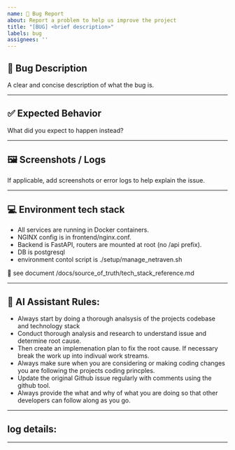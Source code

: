 ```yaml
---
name: 🐛 Bug Report
about: Report a problem to help us improve the project
title: "[BUG] <brief description>"
labels: bug
assignees: ''
---
```


## 🐞 Bug Description

A clear and concise description of what the bug is.

---

## ✅ Expected Behavior

What did you expect to happen instead?

---

## 🖼️ Screenshots / Logs

If applicable, add screenshots or error logs to help explain the issue.

---

## 💻 Environment tech stack

- All services are running in Docker containers.
- NGINX config is in frontend/nginx.conf.
- Backend is FastAPI, routers are mounted at root (no /api prefix).
- DB is postgresql
- environment contol script is ./setup/manage_netraven.sh

📝 see document /docs/source_of_truth/tech_stack_reference.md

---

## 🤖 AI Assistant Rules:

- Always start by doing a thorough analsysis of the projects codebase and technology stack
- Conduct thorough analysis and research to understand issue and determine root cause.
- Then create an implemenation plan to fix the root cause. If necessary break the work up into indivual work streams.
- Always make sure when you are considering or making coding changes you are following the projects coding princples.
- Update the original Github issue regularly with comments using the github tool.
- Always provide the what and why of what you are doing so that other developers can follow along as you go.

---

## log details:


---